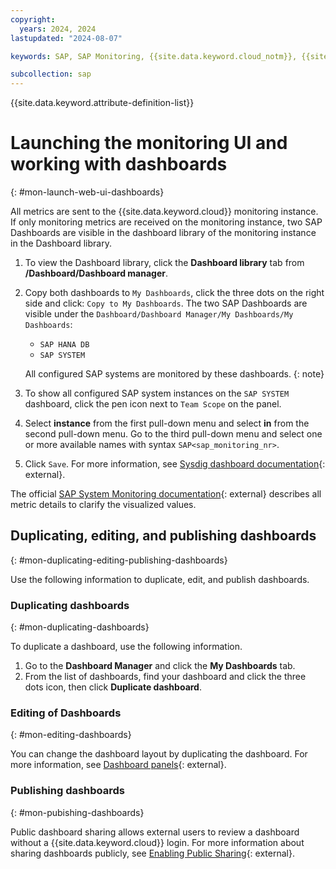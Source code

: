 ```yaml
---
copyright:
  years: 2024, 2024
lastupdated: "2024-08-07"

keywords: SAP, SAP Monitoring, {{site.data.keyword.cloud_notm}}, {{site.data.keyword.ibm_cloud_sap}}, SAP Workloads, SAP HANA

subcollection: sap
---
```


{{site.data.keyword.attribute-definition-list}}

# Launching the monitoring UI and working with dashboards
{: #mon-launch-web-ui-dashboards}

All metrics are sent to the {{site.data.keyword.cloud}} monitoring instance.
If only monitoring metrics are received on the monitoring instance, two SAP Dashboards are visible in the dashboard library of the monitoring instance in the Dashboard library.

1. To view the Dashboard library, click the **Dashboard library** tab from **/Dashboard/Dashboard manager**.
1. Copy both dashboards to `My Dashboards`, click the three dots on the right side and click: `Copy to My Dashboards`. The two SAP Dashboards are visible under the `Dashboard/Dashboard Manager/My Dashboards/My Dashboards`:

   * `SAP HANA DB`
   * `SAP SYSTEM`

   All configured SAP systems are monitored by these dashboards.
   {: note}

1. To show all configured SAP system instances on the `SAP SYSTEM` dashboard, click the pen icon next to `Team Scope` on the panel.
1. Select **instance** from the first pull-down menu and select **in** from the second pull-down menu. Go to the third pull-down menu and select one or more available names with syntax `SAP<sap_monitoring_nr>`.
1. Click `Save`. For more information, see [Sysdig dashboard documentation](https://docs.sysdig.com/en/docs/sysdig-monitor/dashboards/#define-dashboard-scope){: external}.

The official [SAP System Monitoring documentation](https://support.sap.com/en/alm/solution-manager/expert-portal/system-monitoring.html?anchorId=section){: external} describes all metric details to clarify the visualized values.

## Duplicating, editing, and publishing dashboards
{: #mon-duplicating-editing-publishing-dashboards}

Use the following information to duplicate, edit, and publish dashboards.

### Duplicating dashboards
{: #mon-duplicating-dashboards}

To duplicate a dashboard, use the following information.

1. Go to the **Dashboard Manager** and click the **My Dashboards** tab.
1. From the list of dashboards, find your dashboard and click the three dots icon, then click **Duplicate dashboard**.

### Editing of Dashboards
{: #mon-editing-dashboards}

You can change the dashboard layout by duplicating the dashboard. For more information, see [Dashboard panels](https://docs.sysdig.com/en/docs/sysdig-monitor/dashboards/dashboard-panels/){: external}.

### Publishing dashboards
{: #mon-pubishing-dashboards}

Public dashboard sharing allows external users to review a dashboard without a {{site.data.keyword.cloud}} login. For more information about sharing dashboards publicly, see [Enabling Public Sharing](https://docs.sysdig.com/en/docs/sysdig-monitor/dashboards/#enable-public-sharing){: external}.
